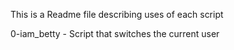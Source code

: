 This is a Readme file describing uses of each script

0-iam_betty - Script that switches the current user
